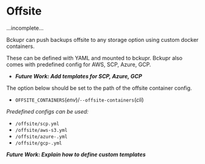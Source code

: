 # Offsite

...incomplete...

Bckupr can push backups offsite to any storage option using custom docker containers.

These can be defined with YAML and mounted to bckupr. Bckupr also comes with predefined config for AWS, SCP, Azure, GCP.

* ___Future Work: Add templates for SCP, Azure, GCP___

The option below should be set to the path of the offsite container config.

* `OFFSITE_CONTAINERS`(_env_)/`--offsite-containers`(_cli_)

_Predefined configs can be used:_

* `/offsite/scp.yml`
* `/offsite/aws-s3.yml`
* `/offsite/azure-.yml`
* `/offsite/gcp-.yml`

___Future Work: Explain how to define custom templates___